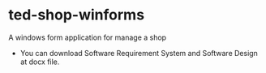 # ted-shop-winforms
A windows form application for manage a shop
- You can download Software Requirement System and Software Design at docx file.

